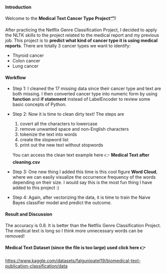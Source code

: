 #### Introduction
Welcome to the **Medical Text Cancer Type Project**🗂️!

After practicing the Netflix Genre Classification Project, I decided to apply the NLTK skills to the project related to the medical report and my previous job. This project is to **predict what kind of cancer type it is using medical reports**. There are totally 3 cancer types we want to identify:
- Thyroid cancer
- Colon cancer
- Lung cancer


#### Workflow
- Step 1: I cleaned the 17 missing data since their cancer type and text are both missing. I then converted cancer type into numeric form by using **function** and **if statement** instead of LabelEncoder to review some basic concepts of Python.

- Step 2: Now it is time to clean dirty text! The steps are
  1. covert all the characters to lowercase
  2. remove unwanted space and non-English characters
  3. tokenize the text into words
  4. create the stopword list
  5. print out the new text without stopwords
  
  You can access the clean text example here 👉 **Medical Text after cleaning.csv**


- Step 3: One new thing I added this time is this cool figure **Word Cloud**, where we can easily visualize the occurrence frequency of the words depending on their size. I would say this is the most fun thing I have added to this project :)
  
- Step 4: Again, after vectorizing the data, it is time to train the Naive Bayes classifier model and predict the outcome.


#### Result and Discussion
The accuracy is 0.8. It is better than the Netflix Genre Classification Project. The medical text is long so I think more unnecessary words can be removed!


#### Medical Text Dataset (since the file is too large) used click here 👉
https://www.kaggle.com/datasets/falgunipatel19/biomedical-text-publication-classification/data
